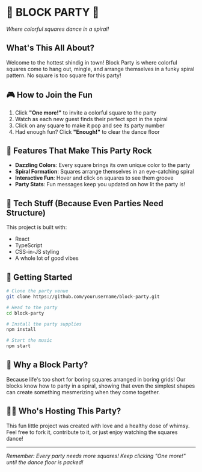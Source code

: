 # 🎉 BLOCK PARTY 🎉

*Where colorful squares dance in a spiral!*

## What's This All About?

Welcome to the hottest shindig in town! Block Party is where colorful squares come to hang out, mingle, and arrange themselves in a funky spiral pattern. No square is too square for this party!

## 🎮 How to Join the Fun

1. Click **"One more!"** to invite a colorful square to the party
2. Watch as each new guest finds their perfect spot in the spiral
3. Click on any square to make it pop and see its party number
4. Had enough fun? Click **"Enough!"** to clear the dance floor

## 🌈 Features That Make This Party Rock

- **Dazzling Colors**: Every square brings its own unique color to the party
- **Spiral Formation**: Squares arrange themselves in an eye-catching spiral
- **Interactive Fun**: Hover and click on squares to see them groove
- **Party Stats**: Fun messages keep you updated on how lit the party is!

## 🔧 Tech Stuff (Because Even Parties Need Structure)

This project is built with:
- React
- TypeScript
- CSS-in-JS styling
- A whole lot of good vibes

## 🚀 Getting Started

```bash
# Clone the party venue
git clone https://github.com/yourusername/block-party.git

# Head to the party
cd block-party

# Install the party supplies
npm install

# Start the music
npm start
```

## 🎨 Why a Block Party?

Because life's too short for boring squares arranged in boring grids! Our blocks know how to party in a spiral, showing that even the simplest shapes can create something mesmerizing when they come together.

## 👩‍💻 Who's Hosting This Party?

This fun little project was created with love and a healthy dose of whimsy. Feel free to fork it, contribute to it, or just enjoy watching the squares dance!

---

*Remember: Every party needs more squares! Keep clicking "One more!" until the dance floor is packed!* 
